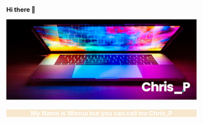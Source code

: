 ### Hi there 👋
<div>
    <img src="assests/images/banner.png" alt="image" />
</div>
<div style="background-color: #f7e7ce;">
 <h3 style="color: white; text-align: center;">My Name is Wavua but you can call me Chris_P</h3>
</div>

<!--
**WavuaW/WavuaW** is a ✨ _special_ ✨ repository because its `README.md` (this file) appears on your GitHub profile.

Here are some ideas to get you started:

- 🔭 I’m currently working on ...
- 🌱 I’m currently learning ...
- 👯 I’m looking to collaborate on ...
- 🤔 I’m looking for help with ...
- 💬 Ask me about ...
- 📫 How to reach me: ...
- 😄 Pronouns: ...
- ⚡ Fun fact: ...
-->

